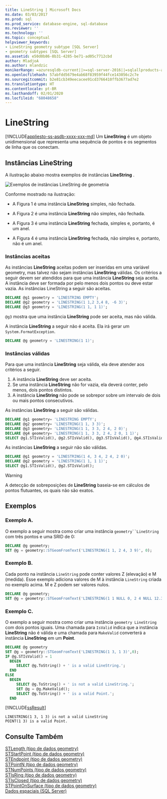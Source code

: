 ```yaml
---
title: LineString | Microsoft Docs
ms.date: 03/03/2017
ms.prod: sql
ms.prod_service: database-engine, sql-database
ms.reviewer: ''
ms.technology: ''
ms.topic: conceptual
helpviewer_keywords:
- LineString geometry subtype [SQL Server]
- geometry subtypes [SQL Server]
ms.assetid: e50d0b86-8b31-4285-be71-ad05c7712cbd
author: MladjoA
ms.author: mlandzic
monikerRange: =azuresqldb-current||>=sql-server-2016||=sqlallproducts-allversions||>=sql-server-linux-2017||=azuresqldb-mi-current
ms.openlocfilehash: 57abfdd5679e4ab68f83959f44fce143056c2c7e
ms.sourcegitcommit: b2e81cb349eecacee91cd3766410ffb3677ad7e2
ms.translationtype: HT
ms.contentlocale: pt-BR
ms.lasthandoff: 02/01/2020
ms.locfileid: "68048658"
---
```

# <a name="linestring"></a>LineString
[!INCLUDE[appliesto-ss-asdb-xxxx-xxx-md](../../includes/appliesto-ss-asdb-xxxx-xxx-md.md)]
  Um **LineString** é um objeto unidimensional que representa uma sequência de pontos e os segmentos de linha que os conectam.  
  
## <a name="linestring-instances"></a>Instâncias LineString  
 A ilustração abaixo mostra exemplos de instâncias **LineString** .  
  
 ![Exemplos de instâncias LineString de geometria](../../relational-databases/spatial/media/linestring.gif "Exemplos de instâncias LineString de geometria")  
  
Conforme mostrado na ilustração:  
  
-   A Figura 1 é uma instância **LineString** simples, não fechada.  
  
-   A Figura 2 é uma instância **LineString** não simples, não fechada.  
  
-   A Figura 3 é uma instância **LineString** fechada, simples e, portanto, é um anel.  
  
-   A Figura 4 é uma instância **LineString** fechada, não simples e, portanto, não é um anel.  
  
### <a name="accepted-instances"></a>Instâncias aceitas  
As instâncias **LineString** aceitas podem ser inseridas em uma variável geometry, mas talvez não sejam instâncias **LineString** válidas. Os critérios a seguir devem ser atendidos para que uma instância **LineString** seja aceita. A instância deve ser formada por pelo menos dois pontos ou deve estar vazia. As instâncias LineString a seguir são aceitas.  
  
```sql  
DECLARE @g1 geometry = 'LINESTRING EMPTY';  
DECLARE @g2 geometry = 'LINESTRING(1 1,2 3,4 8, -6 3)';  
DECLARE @g3 geometry = 'LINESTRING(1 1, 1 1)';  
```  
  
`@g3` mostra que uma instância **LineString** pode ser aceita, mas não válida.  
  
A instância **LineString** a seguir não é aceita. Ela irá gerar um `System.FormatException`.  
  
```sql  
DECLARE @g geometry = 'LINESTRING(1 1)';  
```  
  
### <a name="valid-instances"></a>Instâncias válidas  
Para que uma instância **LineString** seja válida, ela deve atender aos critérios a seguir.  
  
1.  A instância **LineString** deve ser aceita.  
2.  Se uma instância **LineString** não for vazia, ela deverá conter, pelo menos, dois pontos distintos.  
3.  A instância **LineString** não pode se sobrepor sobre um intervalo de dois ou mais pontos consecutivos.  
  
As instâncias **LineString** a seguir são válidas.  
  
```sql  
DECLARE @g1 geometry= 'LINESTRING EMPTY';  
DECLARE @g2 geometry= 'LINESTRING(1 1, 3 3)';  
DECLARE @g3 geometry= 'LINESTRING(1 1, 3 3, 2 4, 2 0)';  
DECLARE @g4 geometry= 'LINESTRING(1 1, 3 3, 2 4, 2 0, 1 1)';  
SELECT @g1.STIsValid(), @g2.STIsValid(), @g3.STIsValid(), @g4.STIsValid();  
```  
  
As instâncias **LineString** a seguir não são válidas.  
  
```sql  
DECLARE @g1 geometry = 'LINESTRING(1 4, 3 4, 2 4, 2 0)';  
DECLARE @g2 geometry = 'LINESTRING(1 1, 1 1)';  
SELECT @g1.STIsValid(), @g2.STIsValid();  
```  
  
> [!WARNING]  
> A detecção de sobreposições de **LineString** baseia-se em cálculos de pontos flutuantes, os quais não são exatos.  
  
## <a name="examples"></a>Exemplos  
### <a name="example-a"></a>Exemplo A.    
O exemplo a seguir mostra como criar uma instância `geometry``LineString` com três pontos e uma SRID de 0:  
  
```sql  
DECLARE @g geometry;  
SET @g = geometry::STGeomFromText('LINESTRING(1 1, 2 4, 3 9)', 0);  
```  
  
### <a name="example-b"></a>Exemplo B.   
Cada ponto na instância `LineString` pode conter valores Z (elevação) e M (medida). Esse exemplo adiciona valores de M à instância `LineString` criada no exemplo acima. M e Z podem ser valores nulos.  
  
```sql  
DECLARE @g geometry;  
SET @g = geometry::STGeomFromText('LINESTRING(1 1 NULL 0, 2 4 NULL 12.3, 3 9 NULL 24.5)', 0);  
```  
  
### <a name="example-c"></a>Exemplo C.   
O exemplo a seguir mostra como criar uma instância `geometry LineString` com dois pontos iguais. Uma chamada para `IsValid` indica que a instância **LineString** não é válida e uma chamada para `MakeValid` converterá a instância **LineString** em um **Point**.  
  
```sql  
DECLARE @g geometry  
SET @g = geometry::STGeomFromText('LINESTRING(1 3, 1 3)',0);  
IF @g.STIsValid() = 1  
  BEGIN  
     SELECT @g.ToString() + ' is a valid LineString.';    
  END  
ELSE  
  BEGIN  
     SELECT @g.ToString() + ' is not a valid LineString.';  
     SET @g = @g.MakeValid();  
     SELECT @g.ToString() + ' is a valid Point.';    
  END  
```  
  
[!INCLUDE[ssResult](../../includes/ssresult-md.md)]

```  
LINESTRING(1 3, 1 3) is not a valid LineString  
POINT(1 3) is a valid Point.  
```  
  
## <a name="see-also"></a>Consulte Também  
 [STLength &#40;tipo de dados geometry&#41;](../../t-sql/spatial-geometry/stlength-geometry-data-type.md)   
 [STStartPoint &#40;tipo de dados geometry&#41;](../../t-sql/spatial-geometry/ststartpoint-geometry-data-type.md)   
 [STEndpoint &#40;tipo de dados geometry&#41;](../../t-sql/spatial-geometry/stendpoint-geometry-data-type.md)   
 [STPointN &#40;tipo de dados geometry&#41;](../../t-sql/spatial-geometry/stpointn-geometry-data-type.md)   
 [STNumPoints &#40;tipo de dados geometry&#41;](../../t-sql/spatial-geometry/stnumpoints-geometry-data-type.md)   
 [STIsRing &#40;tipo de dados geometry&#41;](../../t-sql/spatial-geometry/stisring-geometry-data-type.md)   
 [STIsClosed &#40;tipo de dados geometry&#41;](../../t-sql/spatial-geometry/stisclosed-geometry-data-type.md)   
 [STPointOnSurface &#40;tipo de dados geometry&#41;](../../t-sql/spatial-geometry/stpointonsurface-geometry-data-type.md)   
 [Dados espaciais &#40;SQL Server&#41;](../../relational-databases/spatial/spatial-data-sql-server.md)  
  
  
